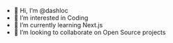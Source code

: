 - 👋 Hi, I’m @dashloc
- 👀 I’m interested in Coding
- 🌱 I’m currently learning Next.js
- 💞️ I’m looking to collaborate on Open Source projects

<!---
dashloc/dashloc is a ✨ special ✨ repository because its `README.md` (this file) appears on your GitHub profile.
You can click the Preview link to take a look at your changes.
--->
